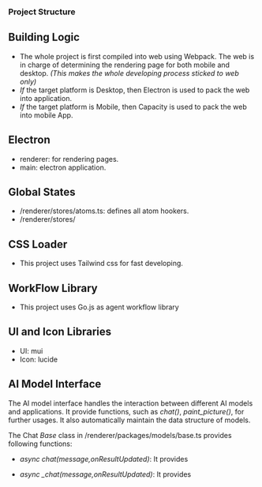 ### Project Structure

## Building Logic
- The whole project is first compiled into web using Webpack. The web is in charge of determining the rendering page for both mobile and desktop. *(This makes the whole developing process sticked to web only)*
- *If* the target platform is Desktop, then Electron is used to pack the web into application.
- *If* the target platform is Mobile, then Capacity is used to pack the web into mobile App.
## Electron
- renderer: for rendering pages.
- main: electron application.

## Global States
- /renderer/stores/atoms.ts: defines all atom hookers.
- /renderer/stores/

## CSS Loader
- This project uses Tailwind css for fast developing.

## WorkFlow Library
- This project uses Go.js as agent workflow library

## UI and Icon Libraries

- UI: mui
- Icon: lucide

## AI Model Interface

The AI model interface handles the interaction between different AI models and applications. It provide functions, such as *chat()*,  *paint_picture()*, for further usages. It also automatically maintain the data structure of models.

The Chat *Base* class in /renderer/packages/models/base.ts provides following functions:

- *async chat(message,onResultUpdated)*: It provides

- *async _chat(message,onResultUpdated)*: It provides